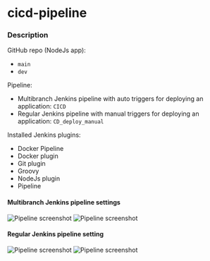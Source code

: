 # cicd-pipeline

### Description
GitHub repo (NodeJs app):
- `main`
- `dev`

Pipeline:
- Multibranch Jenkins pipeline with auto triggers for deploying an application: `CICD`
- Regular Jenkins pipeline with manual triggers for deploying an application: `CD_deploy_manual`

Installed Jenkins plugins: 
- Docker Pipeline
- Docker plugin
- Git plugin
- Groovy
- NodeJs plugin
- Pipeline

#### Multibranch Jenkins pipeline settings
![Pipeline screenshot](readme-assets/jenkins-multibranch-pipeline-1.png)
![Pipeline screenshot](readme-assets/jenkins-multibranch-pipeline-2.png)

#### Regular Jenkins pipeline setting
![Pipeline screenshot](readme-assets/jenkins-regular-pipeline-1.png)
![Pipeline screenshot](readme-assets/jenkins-regular-pipeline-2.png)